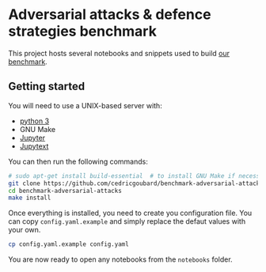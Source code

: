 # Adversarial attacks & defence strategies benchmark

This project hosts several notebooks and snippets used to build [our benchmark](https://medium.com/meetech/adversarial-learning-benchmark-evaluating-attack-and-defence-strategies-48085ab3ac3).

## Getting started
You will need to use a UNIX-based server with:
 - [python 3](https://www.python.org/downloads/)
 - GNU Make
 - [Jupyter](https://jupyter.org/install)
 - [Jupytext](https://jupytext.readthedocs.io/en/latest/install.html)

You can then run the following commands:

```bash
# sudo apt-get install build-essential  # to install GNU Make if necessary
git clone https://github.com/cedricgoubard/benchmark-adversarial-attacks.git
cd benchmark-adversarial-attacks
make install
```

Once everything is installed, you need to create you configuration file. You can copy `config.yaml.example` and simply replace the defaut values with your own. 
```bash
cp config.yaml.example config.yaml
```

You are now ready to open any notebooks from the `notebooks` folder.

